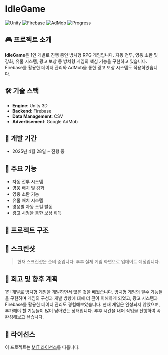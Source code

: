 # IdleGame

![Unity](https://img.shields.io/badge/Engine-Unity%203D-blue)
![Firebase](https://img.shields.io/badge/Backend-Firebase-orange)
![AdMob](https://img.shields.io/badge/Ads-AdMob-yellow)
![Progress](https://img.shields.io/badge/Status-In%20Progress-green)

## 🎮 프로젝트 소개

**IdleGame**은 1인 개발로 진행 중인 방치형 RPG 게임입니다. 자동 전투, 영웅 소환 및 강화, 유물 시스템, 광고 보상 등 방치형 게임의 핵심 기능을 구현하고 있습니다. Firebase를 활용한 데이터 관리와 AdMob을 통한 광고 보상 시스템도 적용하였습니다.

## 🛠️ 기술 스택

- **Engine**: Unity 3D
- **Backend**: Firebase
- **Data Management**: CSV
- **Advertisement**: Google AdMob

## 📆 개발 기간

- 2025년 4월 28일 ~ 진행 중

## 🚀 주요 기능

- 자동 전투 시스템
- 영웅 배치 및 강화
- 영웅 소환 기능
- 유물 배치 시스템
- 영웅별 자동 스킬 발동
- 광고 시청을 통한 보상 획득

## 🧩 프로젝트 구조


## 📸 스크린샷

> 현재 스크린샷은 준비 중입니다. 추후 실제 게임 화면으로 업데이트 예정입니다.

## 📝 회고 및 향후 계획

1인 개발로 방치형 게임을 개발하면서 많은 것을 배웠습니다. 방치형 게임의 필수 기능들을 구현하며 게임의 구성과 개발 방향에 대해 더 깊이 이해하게 되었고, 광고 시스템과 Firebase를 활용한 데이터 관리도 경험해보았습니다. 현재 게임은 완성되지 않았으며, 추가해야 할 기능들이 많이 남아있는 상태입니다. 추후 시간을 내어 작업을 진행하여 꼭 완성해보고 싶습니다.

## 📄 라이선스

이 프로젝트는 [MIT 라이선스](LICENSE)를 따릅니다.


